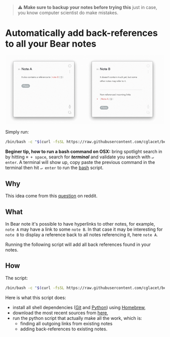 > :warning: **Make sure to backup your notes before trying this** just in case, you know computer scientist do make mistakes.

# Automatically add back-references to all your Bear notes

<div style="text-align:center"><img src="img/what.gif"/></div>

Simply run:

```bash
/bin/bash -c "$(curl -fsSL https://raw.githubusercontent.com/cglacet/bear/master/insert_in_links.sh)"
```

**Beginer tip, how to run a bash command on OSX:** bring spotlight search in by hitting ``⌘ + space``, search for _**terminal**_ and validate you search with ``↵ enter``. A terminal will show up, copy paste the previous command in the terminal then hit ``↵ enter`` to run the [bash][bash] script.


## Why

This idea come from this [question][reddit post] on reddit.

## What 

In Bear note it's possible to have hyperlinks to other notes, for example, ``note A`` may have a link to some ``note B``.
In that case it may be interesting for ``note B`` to display a reference back to all notes referencing it, here ``note A``.

Running the following script will add all back references found in your notes.


## How

The script: 

```bash
/bin/bash -c "$(curl -fsSL https://raw.githubusercontent.com/cglacet/bear/master/insert_in_links.sh)"
```

Here is what this script does:

* install all shell dependencies ([Git][Git] and [Python][Python]) using [Homebrew][Homebrew], 
* download the most recent sources from [here][sources],
* run the python script that actually make all the work, which is: 
  * finding all outgoing links from existing notes
  * adding back-references to existing notes.

[bash]: https://www.wikiwand.com/en/Bash_(Unix_shell)
[reddit post]: https://www.reddit.com/r/bearapp/comments/gc2ywl/reverselinks_support/
[Homebrew]: https://brew.sh/
[Python]: https://www.python.org/
[Git]: https://git-scm.com/
[sources]: https://github.com/cglacet/bear
